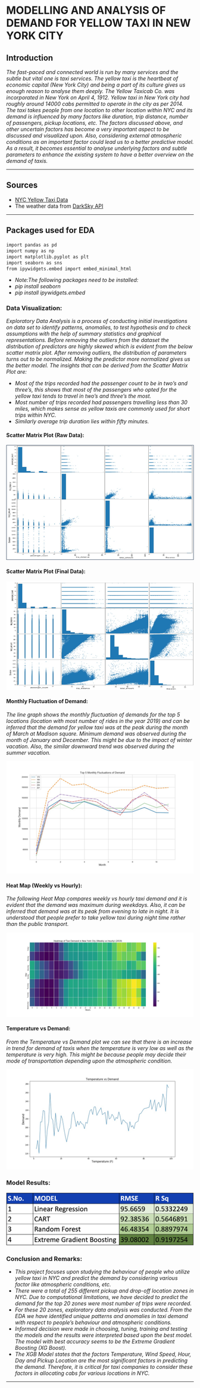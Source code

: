 # MODELLING AND ANALYSIS OF DEMAND FOR YELLOW TAXI IN NEW YORK CITY
## Introduction
*The fast-paced and connected world is run by many services and the subtle but vital one is taxi services. The yellow taxi is the heartbeat of economic capital (New York City) and being a part of its culture gives us enough reason to analyse them deeply. The Yellow Taxicab Co. was incorporated in New York on April 4, 1912. Yellow taxi in New York city had roughly around 14000 cabs permitted to operate in the city as per 2014. The taxi takes people from one location to other location within NYC and its demand is influenced by many factors like duration, trip distance, number of passengers, pickup locations, etc. The factors discussed above, and other uncertain factors has become a very important aspect to be discussed and visualized upon. Also, considering external atmospheric conditions as an important factor could lead us to a better predictive model. As a result, it becomes essential to analyse underlying factors and subtle parameters to enhance the existing system to have a better overview on the demand of taxis.*

---

## Sources
- [NYC Yellow Taxi Data](https://www1.nyc.gov/site/tlc/about/tlc-trip-record-data.page)
- The weather data from [DarkSky API](https://darksky.net/dev)
---

## Packages used for EDA
```
import pandas as pd
import numpy as np
import matplotlib.pyplot as plt
import seaborn as sns
from ipywidgets.embed import embed_minimal_html
```
- *Note:The following packages need to be installed:* 
- *pip install seaborn*
- *pip install ipywidgets.embed*

### Data Visualization:
*Exploratory Data Analysis is a process of conducting initial investigations on data set to identify patterns, anomalies, to test hypothesis and to check assumptions with the help of summary statistics and graphical representations. Before removing the outliers from the dataset the distribution of predictors are highly skewed which is evident from the below scatter matrix plot. After removing outliers, the distribution of parameters turns out to be normalized. Making the predictor more normalized gives us the better model.*
*The insights that can be derived from the Scatter Matrix Plot are:*
- *Most of the trips recorded had the passenger count to be in two’s and three’s, this shows that most of the passengers who opted for the yellow taxi tends to travel in two’s and three’s the most.*
- *Most number of trips recorded had passengers travelling less than 30 miles, which makes sense as yellow taxis are commonly used for short trips within NYC.*
- *Similarly average trip duration lies within fifty minutes.*

#### Scatter Matrix Plot (Raw Data):

![Image of Plot](Images/scatter1.png)

#### Scatter Matrix Plot (Final Data):

![Image of Plot](Images/scatter2.png)

#### Monthly Fluctuation of Demand:

*The line graph shows the monthly fluctuation of demands for the top 5 locations (location with most number of rides in the year 2019) and can be inferred that the demand for yellow taxi was at the peak during the month of March at Madison square. Minimum demand was observed during the month of January and December. This might be due to the impact of winter vacation. Also, the similar downward trend was observed during the summer vacation.*

![Image of Plot](Images/Top5.jpeg)

#### Heat Map (Weekly vs Hourly):

*The following Heat Map compares weekly vs hourly taxi demand and it is evident that the demand was maximum during weekdays. Also, it can be inferred that demand was at its peak from evening to late in night. It is understood that people prefer to take yellow taxi during night time rather than the public transport.*

![Image of Plot](Images/Heatmap.jpeg)

#### Temperature vs Demand:

*From the Temperature vs Demand plot we can see that there is an increase in trend for demand of taxis when the temperature is very low as well as the temperature is very high. This might be because people may decide their mode of transportation depending upon the atmospheric condition.*

![Image of Plot](Images/TempvsDemand.jpeg)

### Model Results:

![Image of Plot](Images/Results.png)

### Conclusion and Remarks:
- *This project focuses upon studying the behaviour of people who utilize yellow taxi in NYC and predict the demand by considering various factor like atmospheric conditions, etc.* 
- *There were a total of 255 different pickup and drop-off location zones in NYC. Due to computational limitations, we have decided to predict the demand for the top 20 zones were most number of trips were recorded.*
- *For these 20 zones, exploratory data analysis was conducted. From the EDA we have identified unique patterns and anomalies in taxi demand with respect to people’s behaviour and atmospheric conditions.*
- *Informed decision were made in choosing, tuning, training and testing the models and the results were interpreted based upon the best model. The model with best accuracy seems to be the Extreme Gradient Boosting (XG Boost).*
- *The XGB Model states that the factors Temperature, Wind Speed, Hour, Day and Pickup Location are the most significant factors in predicting the demand. Therefore, it is critical for taxi companies to consider these factors in allocating cabs for various locations in NYC.*
---
